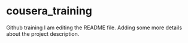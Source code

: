 # cousera_training
Github training
I am editing the README file. Adding some more details about the project description.
